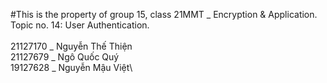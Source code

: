 #This is the property of group 15, class 21MMT _ Encryption & Application.\
Topic no. 14: User Authentication.\
\
21127170 _ Nguyễn Thế Thiện\
21127679 _ Ngô Quốc Quý\
19127628 _ Nguyễn Mậu Việt\
